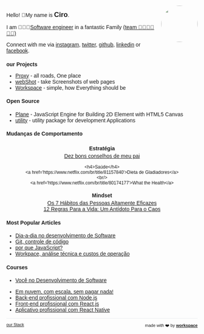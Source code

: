 <script>

  if (window.location.protocol != "https:"){
      window.location.protocol = "https";
  } 
  document.title = "Ciro Cesar Maciel - WebSite";
  
  const link = document.createElement('link');
  
  link.id = 'dynamic-favicon';
  link.rel = 'shortcut icon';
  link.href = 'https://raw.githubusercontent.com/ciro-maciel/website/master/assets/favicon.ico';
  
  document.head.appendChild(link);  
 
</script>

<link href="https://fonts.googleapis.com/css?family=Montserrat&display=swap" rel="stylesheet">


<script>
!function(e,t){"object"==typeof exports&&"object"==typeof module?module.exports=t():"function"==typeof define&&define.amd?define([],t):"object"==typeof exports?exports.$=t():e.$=t()}(window,(function(){return function(e){var t={};function n(r){if(t[r])return t[r].exports;var i=t[r]={i:r,l:!1,exports:{}};return e[r].call(i.exports,i,i.exports,n),i.l=!0,i.exports}return n.m=e,n.c=t,n.d=function(e,t,r){n.o(e,t)||Object.defineProperty(e,t,{enumerable:!0,get:r})},n.r=function(e){"undefined"!=typeof Symbol&&Symbol.toStringTag&&Object.defineProperty(e,Symbol.toStringTag,{value:"Module"}),Object.defineProperty(e,"__esModule",{value:!0})},n.t=function(e,t){if(1&t&&(e=n(e)),8&t)return e;if(4&t&&"object"==typeof e&&e&&e.__esModule)return e;var r=Object.create(null);if(n.r(r),Object.defineProperty(r,"default",{enumerable:!0,value:e}),2&t&&"string"!=typeof e)for(var i in e)n.d(r,i,function(t){return e[t]}.bind(null,i));return r},n.n=function(e){var t=e&&e.__esModule?function(){return e.default}:function(){return e};return n.d(t,"a",t),t},n.o=function(e,t){return Object.prototype.hasOwnProperty.call(e,t)},n.p="",n(n.s=0)}([function(e,t,n){"use strict";var r;n.r(t),n.d(t,"H",(function(){return o}));var i=document.createElement("script"),o={init:function(e,t){void 0===t&&(t=!1),i.addEventListener("load",(function(){(r=new window.Highlight(t)).initialize(e)}))},identify:function(e,t){o.onHighlightReady((function(){return r.identify(e,t)}))},onHighlightReady:function(e){var t=setInterval((function(){r&&r.ready&&(clearInterval(t),e())}),200)}};window.H=o;i.setAttribute("src","https://static.highlight.run/index.js?"+(new Date).getMilliseconds()),i.setAttribute("type","text/javascript"),document.getElementsByTagName("head")[0].appendChild(i)}])}));
window.H.init(42)
</script>

<!-- Global site tag (gtag.js) - Google Analytics -->
<script async src="https://www.googletagmanager.com/gtag/js?id=UA-162788873-1"></script>
<script>
  window.dataLayer = window.dataLayer || [];
  function gtag(){dataLayer.push(arguments);}
  gtag('js', new Date());

  gtag('config', 'UA-162788873-1');
</script>


<script data-ad-client="ca-pub-8432926598980780" async src="https://pagead2.googlesyndication.com/pagead/js/adsbygoogle.js"></script>

<div style="text-align: right; float: right">
<img width="96" style="border-radius: 60px;" src="https://avatars0.githubusercontent.com/u/349602?s=460&u=cf310de88444a92133decdaa8b8e75ffc5e77975&v=4" height="96" alt="">
</div>

Hello! 👋My name is <strong style='font-size:18px'>Ciro</strong>.

I am 👨🏽‍💻[Software engineer](/software-engineer) in a fantastic Family <a href="https://www.instagram.com/p/B_FxtLjJfeI/">(team 👨🏽👩🏻👦🏻)</a>

<!--
I am 👨🏽‍🏫Entrepreneur in <strong style='font-size:16px'>People</strong> and 👨🏽‍💻[Software engineer](/software-engineer) in a fantastic Family <a href="https://www.instagram.com/p/B_FxtLjJfeI/">(team 👨🏽👩🏻👦🏻)</a>

uma história autêntica de sobrevivência pessoal, coragem e determinação - https://microangel.so/p/bootstrapping-2-0

Se você está lendo isso, significa que está se perguntando o que temos a dizer e o que pretendemos. O que pretendemos é muito simples: queremos construir ótimos produtos com uma ótima equipe(Familia). Achamos que um grande produto é aquele que fornece valor para as <strong style='font-size:16px'>Pessoas</strong>, resolvendo uma dor real.

Acreditamos que um grande time é aquele em que você está cercado por pessoas que se preocupam com o seu trabalho e também são tipo, amigável e de suporte. Sabemos que há muitas pessoas excelentes por aí que pensam o mesmo. Trabalhamos em Famila, e isso é algo de que temos muito orgulho.

A melhor maneira de entender do que estamos falando é nos conhecer. Embora não possamos encontrar todos pessoalmente, esperamos que este site lhe dê uma ideia melhor sobre quem somos. E se você gosta do que vê aqui, diga-nos e, com sorte, você poderá participar e ajudar a tornar nosso produto e equipe ainda melhores.
-->


Connect with me via [instagram](https://www.instagram.com/ciro.maciel/), [twitter](https://twitter.com/by_ciro_maciel), [github](https://github.com/ciro-maciel), [linkedin](https://www.linkedin.com/in/ciro-maciel/) or [facebook](https://www.facebook.com/by.ciro.maciel).

<!--
<iframe width="640" height="480" style="border:1px solid #eeeeee;" src="https://3dviewer.net/embed.html#model=assets/models/solids.obj,assets/models/solids.mtl$camera=-1.4499,-7.7060,6.1154,3.1367,1.4671,0.0000,0.0000,2.2204e-16,-1.0000"></iframe>
-->
<!--
<div id="aed933ef50-8bd0-11eb-b09d-010ab7c360ba"></div>
<script async src="https://cdn.allears.cc/embed.js"></script>
-->

<!--
Subscribe to get my weekly newsletter and latest articles.
https://nathanbarry.com/about/
<form action="https://forms.ciro-maciel.me/s/p/23cbcde6119db97f?refresh=https%3A%2F%2Fforms.ciro-maciel.me%2F%23test" method="POST"><label>Your name:<input type="text" name="name" required=""></label><label>Your email:<input type="email" name="email" required=""></label>
<button type="submit">Send</button></form>
-->


<!--
Você tem uma ideia brilhante ou uma necessidade que deve ser solucionada com Software? Me chame para bater um papo, vamos conversar a respeito.&nbsp;[<img src="https://www.convertte.com.br/cvtt/wp-content/themes/cvtt_v3/assets/gerador-link-new/images/wpp-logo.svg" alt="" style="height:15px;width:15px;">](https://api.whatsapp.com/send?phone=5511986166966)

[the How and Why?](/how-and-why) | [how do we deliver Value?](/deliver-value) | [technologies I use](/technologies)
-->

### our Projects
- <a href="http://proxy.ciro-maciel.me/" target="_blank">Proxy</a> - all roads, One place
- <a href="https://webshot.ciro-maciel.me/" target="_blank">webShot</a> - take Screenshots of web pages
- <a href="https://workspace.ciro-maciel.me/" target="_blank">Workspace</a> - simple, how Everything should be

<!--
### our Products
- [Proxy](http://proxy.ciro-maciel.me/) - all roads, One place
- https://github.com/amitness/learning
-->

<!--
### our Products
- [Projects](http://projects.ciro-maciel.me/) - simple, how Everything should be
- [Groups](http://groups.ciro-maciel.me/) - 
- [Forms](http://forms.ciro-maciel.me/) - powerful forms Anywhere
- [Pages](http://pages.ciro-maciel.me/) - quick pages for Everyone
- [Campaigns](https://campaigns.ciro-maciel.me/) - turn Leads into new Customers
- [Sales](https://sales.ciro-maciel.me/) - vendas de itens
- [Store](https://store.ciro-maciel.me/) - e-commerce
- [Shop](https://shop.ciro-maciel.me/) - 
- [Pay](http://pay.ciro-maciel.me/) - fast payments Anytime
- [Chats](http://chats.ciro-maciel.me/) - 
- [Sites](http://sites.ciro-maciel.me/) - 
- [Docs](http://docs.ciro-maciel.me/) - https://www.gitbook.com/
- [Reports](http://reports.ciro-maciel.me/) - 
- [Analytics](http://analytics.ciro-maciel.me/) - 
- [CRM](http://crm.ciro-maciel.me/) - your customer First
- [WebShot](http://webshot.ciro-maciel.me/) - take Screenshots of web pages
-->

#### Open Source
- [Plane](https://github.com/c37-cnc/plane.js) - JavaScript Engine for Building 2D Element with HTML5 Canvas
- [utility](https://github.com/ciro-maciel/utility) - utility package for development Applications


#### Mudanças de Comportamento

<div class="flex-row-container">
  <div class="flex-row-item">
    <h4>Estratégia</h4>
    <a href='https://amzn.to/3dgMgym'>Dez bons conselhos de meu pai</a>

    <h4>Saúde</h4>
    <a href='https://www.netflix.com/br/title/81157840'>Dieta de Gladiadores</a>
    <br/>
    <a href='https://www.netflix.com/br/title/80174177'>What the Health</a>
  </div>
  <div class="flex-row-item">
    <h4>Mindset</h4>
    <a href='https://amzn.to/3plKmid'>Os 7 Hábitos das Pessoas Altamente Eficazes</a>
    <br/>
    <a href='https://amzn.to/3u0ug0X'>12 Regras Para a Vida: Um Antídoto Para o Caos</a>
  </div>
</div>

<!--
##### Negócio
- [Sprint. O Método Usado no Google...](https://amzn.to/3aqQWjn)
- [Receita Previsível](https://amzn.to/37gCNTI)
-->

#### Most Popular Articles

- [Dia-a-dia no desenvolvimento de Software]()
- [Git, controle de código]()
- [por que JavaScript?]()
- [Workpace, análise técnica e custos de operação]()


<!--
<div class="flex-row-container">
  <div class="flex-row-item">
  <h4>Software engineer</h4>
    <ul>
      <li>
        <a href=''>Dia-a-dia no desenvolvimento de Software</a>
      </li>
      <li>
        <a href=''>Git, controle de código</a>
      </li>
      <li>
        <a href=''>por que JavaScript?</a>
      </li>
      <li>
        <a href=''>Workpace, análise técnica e custos de operação</a>
      </li>
    </ul>
  </div>

  <div class="flex-row-item">
    <ul>
      <li>
        <a href=''>Salesforce, o que é?</a>
      </li>
      <li>
        <a href=''>Salesforce, quando usar?</a>
      </li>
      <li>
        <a href=''>Salesforce, quando não usar?</a>
      </li>
      <li>
        <a href=''>Salesforce, quero aprender, por onde devo começar?</a>
      </li>
    </ul>
  </div>
</div>
-->
  

 

#### Courses

- [Você no Desenvolvimento de Software](https://www.udemy.com/course/draft/3844612)
<!--- [Salesforce, abrace seu Futuro!](https://www.udemy.com/course/draft/3844860)-->
- [Em nuvem, com escala, sem pagar nada!](https://www.udemy.com/course/draft/3846052)
- [Back-end profissional com Node.js](https://www.udemy.com/course/draft/3844514)
- [Front-end profissional com React.js](https://www.udemy.com/course/draft/3844452)
- [Aplicativo profissional com React Native]()



<!--
  <div class="flex-row-item">
    <h4 >SaaS entrepreneur</h4>
    <ul>
      <li>
        <a href=''>Quais são os investimentos de um Software?</a>
      </li>
      <li>
        <a href=''>Workpace, análise</a>
      </li>
    </ul>
  </div>
##### SaaS entrepreneur
- [Quais são os investimentos de um Software?]()
- [Workpace, análise]()
##### Software engineer
- [Dia-a-dia no desenvolvimento de Software]()
- [Como um Software pode mudar sua empresa?]()
- [Git, controle de código]()
##### Salesforce specialist
- [Salesforce, o que é?]()
- [Salesforce, quando usar?]()
- [Salesforce, quando não usar?]()
- [Salesforce, quero aprender, por onde devo começar?]()
- [Salesforce, oque aconteceu com o mercado de trabalho?]()
-->







<!--
#### Courses
- [Planejando um SaaS de sucesso](https://www.udemy.com/course/draft/3844544)
- [Ferramentas e Métodos de Trabalho](https://www.udemy.com/course/draft/3844612)
- [Back-end profissional com Node.js](https://www.udemy.com/course/draft/3844514)
- [Front-end profissional com React.js](https://www.udemy.com/course/draft/3844452)
-->



<!--
https://brianbalfour.com/
-->

<!--
- [Self Coaching](https://www.ibccoaching.com.br/nossos-cursos/formacao-em-psc/)
-->

<!--
#### Useful links | Tools
- [Amazon Web Services](https://aws.amazon.com/)
- [Indie Hackers](https://www.indiehackers.com/)
- [Nomad List](https://nomadlist.com/)
- [Visa List](https://visalist.io/)
- [Tyler Tringas](https://tylertringas.com/)
- [Preetam Nath](https://www.preetamnath.com/)
- https://nathanbarry.com/good-things/
- https://brianbalfour.com/
- https://github.com/raineorshine/npm-check-updates
-->

<!--
### Clients
- [Odonto Hora](https://odontohora.com.br/) - Formação de preço como estratégia do consultório odontológico
-->

<!--
### Latest Articles
- [the How and Why?](/how-and-why)
- [how do we deliver Value?](/deliver-value)
- [technologies I use](/technologies)
-->

<!--
### Latest Articles
- [Tools - Why?](http://ciro-maciel.me/)
- [Nucleus - Architecture](http://ciro-maciel.me/)
- [WebShot - Architecture](http://ciro-maciel.me/)
- [Git - Introduction](https://www.linkedin.com/posts/activity-6493062320330145792-mb74)
-->

<!--
### Books
- [The Modern Web](https://github.com/ciro-maciel/book-the-modern-web) - history and the development of Modern Web Applications - WIP
- [The Event Web](https://github.com/ciro-maciel/book-the-event-web) - WIP
- [The Intelligence of Machines](https://github.com/ciro-maciel/book-the-intelligence-of-machines) - My point of view on The Intelligence of Machines - WIP
-->

<!--
### References
- [Before and After Product-Market Fit with Peter and Calvin from Segment](https://www.indiehackers.com/podcast/032-peter-and-calvin-of-segment)
- [Surviving a Year Without Revenue · "The Next Google" · How to Raise Prices](https://www.indiehackers.com/post/surviving-a-year-without-revenue-the-next-google-how-to-raise-prices-a5d148db78)
- [GrowthHackers](https://growthhackers.com/posts)
- [Marketing Examples](https://marketingexamples.com/)
- [Raio-UX - Análise de cases de UX](https://www.youtube.com/playlist?list=PLETDaKe6jXDMEmU3MA6nK1LGBx7xge8U-)
- [Semantic UI](https://semantic-ui.com/)
- [Ant Design](https://ant.design/)
- [Kitten Tricks](https://github.com/akveo/kittenTricks)
- [Eva Icons](https://github.com/akveo/eva-icons)
- [10 modern layouts in 1 line of CSS](http://youtube.com/watch?v=qm0IfG1GyZU)
- novas gerações dão mais importância à experiência do que à marca - https://neofeed.com.br/blog/home/por-que-o-seu-diretor-de-tecnologia-precisa-saber-mais-sobre-negocios/
- ajudam a desenhar estratégias de negócio - https://neofeed.com.br/blog/home/por-que-o-seu-diretor-de-tecnologia-precisa-saber-mais-sobre-negocios/
- ambientes legados obsoletos e falta de talentos adequados - https://neofeed.com.br/blog/home/por-que-o-seu-diretor-de-tecnologia-precisa-saber-mais-sobre-negocios/
-->

<hr />

<div style="text-align: left; float: left;">
  <a href="/stack" style="font-size: 11px">
    our Stack
  </a>
</div>

<div style="text-align: right; float: right;">
 <span style="font-size: 11px"> made with ❤️  by </span>
 <a href="http://workspace.ciro-maciel.me" style="font-size: 11px" target="_blank">
   <strong style="font-size: 11px">workspace</strong>
 </a>
</div>

<style>
 * {
    font-family: 'Montserrat', sans-serif !important;
     font-size: 14px;
  }
 h1 {
    font-size: 26px; 
 }
 h1 a{
    display: none;
 }
 h1:after {
  content: 'Ciro Cesar Maciel';
 }
 .container-lg{
  max-width: 900px
 }
 hr {
  height: 0px !important;
  border-bottom: 1px solid #eaecef !important;
  margin-bottom: 10px !important;
 }
.flex-row-container {
    display: flex;
    flex-wrap: wrap;
    align-items: center;
    justify-content: center;
    align-items: stretch;
}
.flex-row-container > .flex-row-item {
    flex: 1 1 50%; /*grow | shrink | basis */
    min-width: 250px;
    padding: 0 10px;
}
.flex-row-container > .flex-row-item > h4 {
  margin: 4px 0 !important;
 }
.flex-row-container > .flex-row-item {
  text-align: center;
 }
.flex-row-container > .flex-row-item > ul {
  padding-left: 0px;
 }
.flex-row-container > .flex-row-item > ul > li {
  text-align: center;
  list-style: none;
 }
</style>
